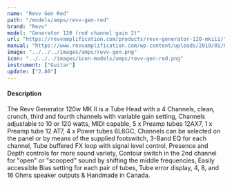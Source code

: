 ```yaml
---
name: "Revv Gen Red"
path: "/models/amps/revv-gen-red"
brand: "Revv"
model: "Generator 120 (red channel gain 2)"
url: "https://revvamplification.com/products/revv-generator-120-mkiii/"
manual: "https://www.revvamplification.com/wp-content/uploads/2019/01/Revv-Generator-120-MKII-Manual-2019.pdf"
image: "../../../images/amps/revv-gen.png"
icon: "../../../images/icon-models/amps/revv-gen-red.png"
instrument: ["Guitar"]
update: ["2.80"]
---
```


#### Description

The Revv Generator 120w MK II is a Tube Head with a 4 Channels, clean, crunch, third and fourth channels with variable gain setting, Channels adjustable to 10 or 120 watts, MIDI capable, 5 x Preamp tubes 12AX7, 1 x Preamp tube 12 AT7, 4 x Power tubes 6L6GC, Channels can be selected on the panel or by means of the supplied footswitch, 3-Band EQ for each channel, Tube buffered FX loop with signal level control, Presence and Depth controls for more sound variety, Contour switch in the 2nd channel for "open" or "scooped" sound by shifting the middle frequencies, Easily accessible Bias setting for each pair of tubes, Tube error display, 4, 8, and 16 Ohms speaker outputs & Handmade in Canada.
